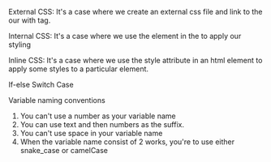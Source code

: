External CSS: It's a case where we create an external css file and link to the our <html><head> with <link> tag.

Internal CSS: It's a case where we use the <style></style> element in the <html><head> to apply our styling

Inline CSS: It's a case where we use the style attribute in an html element to apply some styles to a particular element.



<!-- JAVASCRIPT CONDITIONAL STATEMENTS -->

If-else
Switch Case

Variable naming conventions
1) You can't use a number as your variable name
2) You can use text and then numbers as the suffix.
3) You can't use space in your variable name
4) When the variable name consist of 2 works, you're to use either snake_case or camelCase